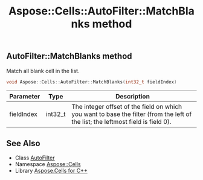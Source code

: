 ﻿---
title: Aspose::Cells::AutoFilter::MatchBlanks method
linktitle: MatchBlanks
second_title: Aspose.Cells for C++ API Reference
description: 'Aspose::Cells::AutoFilter::MatchBlanks method. Match all blank cell in the list in C++.'
type: docs
weight: 2000
url: /cpp/aspose.cells/autofilter/matchblanks/
---
## AutoFilter::MatchBlanks method


Match all blank cell in the list.

```cpp
void Aspose::Cells::AutoFilter::MatchBlanks(int32_t fieldIndex)
```


| Parameter | Type | Description |
| --- | --- | --- |
| fieldIndex | int32_t | The integer offset of the field on which you want to base the filter (from the left of the list; the leftmost field is field 0). |

## See Also

* Class [AutoFilter](../)
* Namespace [Aspose::Cells](../../)
* Library [Aspose.Cells for C++](../../../)
